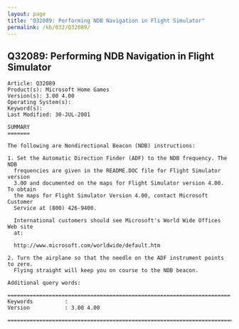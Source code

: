 ```yaml
---
layout: page
title: "Q32089: Performing NDB Navigation in Flight Simulator"
permalink: /kb/032/Q32089/
---
```


## Q32089: Performing NDB Navigation in Flight Simulator

	Article: Q32089
	Product(s): Microsoft Home Games
	Version(s): 3.00 4.00
	Operating System(s): 
	Keyword(s): 
	Last Modified: 30-JUL-2001
	
	SUMMARY
	=======
	
	The following are Nondirectional Beacon (NDB) instructions:
	
	1. Set the Automatic Direction Finder (ADF) to the NDB frequency. The NDB
	  frequencies are given in the README.DOC file for Flight Simulator version
	  3.00 and documented on the maps for Flight Simulator version 4.00. To obtain
	  the maps for Flight Simulator Version 4.00, contact Microsoft Customer
	  Service at (800) 426-9400.
	
	  International customers should see Microsoft's World Wide Offices Web site
	  at:
	
	  http://www.microsoft.com/worldwide/default.htm
	
	2. Turn the airplane so that the needle on the ADF instrument points to zero.
	  Flying straight will keep you on course to the NDB beacon.
	
	Additional query words:
	
	======================================================================
	Keywords          :  
	Version           : 3.00 4.00
	
	=============================================================================
	
